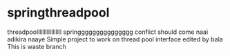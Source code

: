 springthreadpool
================
threadpoolllllllllllllllll
springgggggggggggggg
conflict should come
naai adikira naaye
Simple project to work on thread pool interface
edited by bala
This is waste branch
